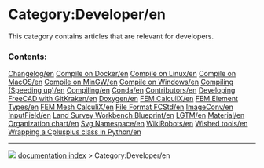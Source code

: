 # Category:Developer/en
This category contains articles that are relevant for developers.

### Contents:

    
  [Changelog/en](Changelog/en.md)                                               [Compile on Docker/en](Compile_on_Docker/en.md)                                         [Compile on Linux/en](Compile_on_Linux/en.md)
  [Compile on MacOS/en](Compile_on_MacOS/en.md)                                 [Compile on MinGW/en](Compile_on_MinGW/en.md)                                           [Compile on Windows/en](Compile_on_Windows/en.md)
  [Compiling (Speeding up)/en](Compiling_(Speeding_up)/en.md)                   [Compiling/en](Compiling/en.md)                                                         [Conda/en](Conda/en.md)
  [Contributors/en](Contributors/en.md)                                         [Developing FreeCAD with GitKraken/en](Developing_FreeCAD_with_GitKraken/en.md)         [Doxygen/en](Doxygen/en.md)
  [FEM CalculiX/en](FEM_CalculiX/en.md)                                         [FEM Element Types/en](FEM_Element_Types/en.md)                                         [FEM Mesh CalculiX/en](FEM_Mesh_CalculiX/en.md)
  [File Format FCStd/en](File_Format_FCStd/en.md)                               [ImageConv/en](ImageConv/en.md)                                                         [InputField/en](InputField/en.md)
  [Land Survey Workbench Blueprint/en](Land_Survey_Workbench_Blueprint/en.md)   [LGTM/en](LGTM/en.md)                                                                   [Material/en](Material/en.md)
  [Organization chart/en](Organization_chart/en.md)                             [Svg Namespace/en](Svg_Namespace/en.md)                                                 [WikiRobots/en](WikiRobots/en.md)
  [Wished tools/en](Wished_tools/en.md)                                         [Wrapping a Cplusplus class in Python/en](Wrapping_a_Cplusplus_class_in_Python/en.md)



---
![](images/Right_arrow.png) [documentation index](../README.md) > Category:Developer/en
